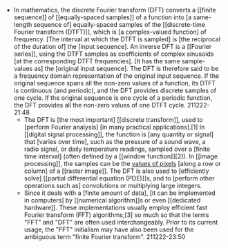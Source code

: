 - In mathematics, the discrete Fourier transform (DFT) converts a [[finite sequence]] of [[equally-spaced samples]] of a function into [a same-length sequence of] equally-spaced samples of the [[discrete-time Fourier transform (DTFT)]], which is [a complex-valued function] of frequency. [The interval at which the DTFT is sampled] is [the reciprocal of the duration of] the [input sequence]. An inverse DFT is a [[Fourier series]], using the DTFT samples as coefficients of complex sinusoids [at the corresponding DTFT frequencies]. [It has the same sample-values as] the [original input sequence]. The DFT is therefore said to be a frequency domain representation of the original input sequence. If the original sequence spans all the non-zero values of a function, its DTFT is continuous (and periodic), and the DFT provides discrete samples of one cycle. If the original sequence is one cycle of a periodic function, the DFT provides all the non-zero values of one DTFT cycle.
211222-21:48
    - The DFT is [the most important] [[discrete transform]], used to [perform Fourier analysis] [in many practical applications].[1] In [[digital signal processing]], the function is [any quantity or signal] that [varies over time], such as the pressure of a sound wave, a radio signal, or daily temperature readings, sampled over a [finite time interval] (often defined by a [[window function]][2]). In [[image processing]], the samples can be the [values of pixels]([[pixel]]) [along a row or column] of a [[raster image]]. The DFT is also used to [efficiently solve] [[partial differential equation (PDE)]]s, and to [perform other operations such as] convolutions or multiplying large integers.
    - Since it deals with a [finite amount of data], [it can be implemented in computers] by [[numerical algorithm]]s or even [[dedicated hardware]]. These implementations usually employ efficient fast Fourier transform (FFT) algorithms;[3] so much so that the terms "FFT" and "DFT" are often used interchangeably. Prior to its current usage, the "FFT" initialism may have also been used for the ambiguous term "finite Fourier transform".
211222-23:50
